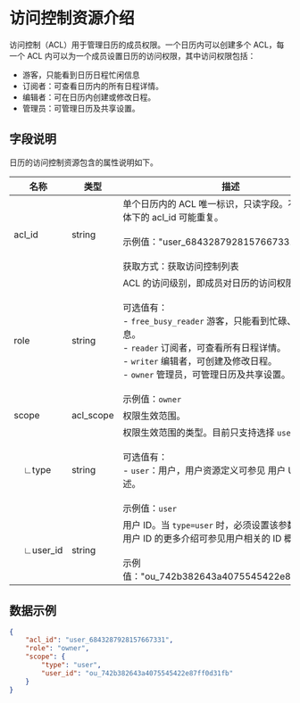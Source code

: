 # 访问控制资源介绍

访问控制（ACL）用于管理日历的成员权限。一个日历内可以创建多个 ACL，每一个 ACL 内可以为一个成员设置日历的访问权限，其中访问权限包括：

- 游客，只能看到日历日程忙闲信息
- 订阅者：可查看日历内的所有日程详情。
- 编辑者：可在日历内创建或修改日程。
- 管理员：可管理日历及共享设置。


##  字段说明

日历的访问控制资源包含的属性说明如下。

| 名称 | 类型 | 描述 |
| --- | --- | --- |
| acl_id | string | 单个日历内的 ACL 唯一标识，只读字段。不同日历实体下的 acl_id 可能重复。<br> <br>示例值："user_6843287928157667331"<br> <br>获取方式：获取访问控制列表 |
| role | string | ACL 的访问级别，即成员对日历的访问权限。<br> <br>可选值有：<br>- `free_busy_reader` 游客，只能看到忙碌、空闲信息。<br>- `reader` 订阅者，可查看所有日程详情。<br>- `writer` 编辑者，可创建及修改日程。<br>- `owner` 管理员，可管理日历及共享设置。<br><br>示例值：`owner` |
| scope | acl_scope | 权限生效范围。 |
| &nbsp;&nbsp;&nbsp;&nbsp;∟type | string | 权限生效范围的类型。目前只支持选择 `user`。<br> <br>可选值有：<br>- `user`：用户，用户资源定义可参见 用户 User 资源概述。<br><br>示例值：`user` |
| &nbsp;&nbsp;&nbsp;&nbsp;∟user_id | string | 用户 ID。当 `type=user` 时，必须设置该参数值。关于用户 ID 的更多介绍可参见用户相关的 ID 概念。<br> <br>示例值："ou_742b382643a4075545422e87ff0d31fb" |



##  数据示例
```json
{
    "acl_id": "user_6843287928157667331",
    "role": "owner",
    "scope": {
        "type": "user",
        "user_id": "ou_742b382643a4075545422e87ff0d31fb"
    }
}
```

